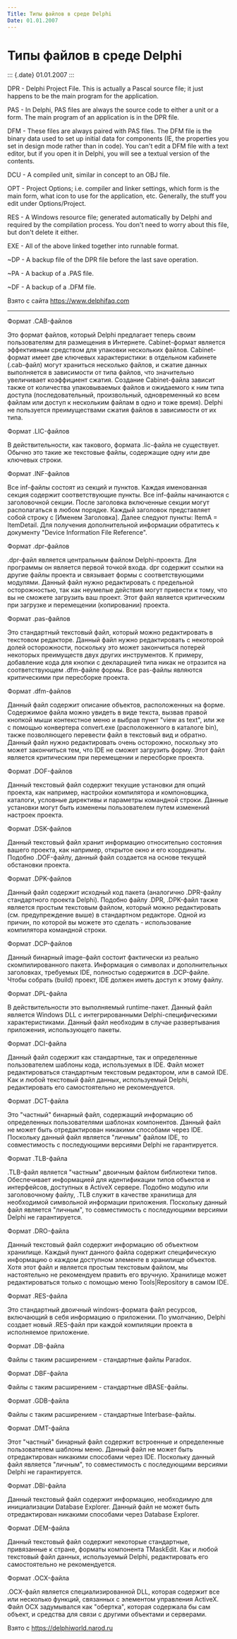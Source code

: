 ```yaml
---
Title: Типы файлов в среде Delphi
Date: 01.01.2007
---
```



Типы файлов в среде Delphi
==========================

::: {.date}
01.01.2007
:::

DPR - Delphi Project File. This is actually a Pascal source file; it
just happens to be the main program for the application.

PAS - In Delphi, PAS files are always the source code to either a unit
or a form. The main program of an application is in the DPR file.

DFM - These files are always paired with PAS files. The DFM file is the
binary data used to set up initial data for components (IE, the
properties you set in design mode rather than in code). You can\'t edit
a DFM file with a text editor, but if you open it in Delphi, you will
see a textual version of the contents.

DCU - A compiled unit, similar in concept to an OBJ file.

OPT - Project Options; i.e. compiler and linker settings, which form is
the main form, what icon to use for the application, etc. Generally, the
stuff you edit under Options/Project.

RES - A Windows resource file; generated automatically by Delphi and
required by the compilation process. You don\'t need to worry about this
file, but don\'t delete it either.

EXE - All of the above linked together into runnable format.

\~DP - A backup file of the DPR file before the last save operation.

\~PA - A backup of a .PAS file.

\~DF - A backup of a .DFM file.

Взято с сайта <https://www.delphifaq.com>

------------------------------------------------------------------------

Формат .CAB-файлов

Это формат файлов, который Delphi предлагает теперь своим пользователям
для размещения в Интернете. Cabinet-формат является эффективным
средством для упаковки нескольких файлов. Cabinet-формат имеет две
ключевых характеристики: в отдельном кабинете (.cab-файл) могут
храниться несколько файлов, и сжатие данных выполняется в зависимости от
типа файлов, что значительно увеличивает коэффициент сжатия. Создание
Cabinet-файла зависит также от количества упаковываемых файлов и
ожидаемого к ним типа доступа (последовательный, произвольный,
одновременный ко всем файлам или доступ к нескольким файлам в одно и
тоже время). Delphi не пользуется преимуществами сжатия файлов в
зависимости от их типа.

Формат .LIC-файлов

В действительности, как такового, формата .lic-файла не существует.
Обычно это такие же текстовые файлы, содержащие одну или две ключевых
строки.

Формат .INF-файлов

Все inf-файлы состоят из секций и пунктов. Каждая именованная секция
содержит соответствующие пункты. Все inf-файлы начинаются с заголовочной
секции. После заголовка включенные секции могут располагаться в любом
порядке. Каждый заголовок представляет собой строку с \[Именем
Заголовка\]. Далее следуют пункты: ItemA = ItemDetail. Для получения
дополнительной информации обратитесь к документу \"Device Information
File Reference\".

Формат .dpr-файлов

.dpr-файл является центральным файлом Delphi-проекта. Для программы он
является первой точкой входа. dpr содержит ссылки на другие файлы
проекта и связывает формы с соответствующими модулями. Данный файл нужно
редактировать с предельной осторожностью, так как неумелые действия
могут привести к тому, что вы не сможете загрузить ваш проект. Этот файл
является критическим при загрузке и перемещении (копировании) проекта.

Формат .pas-файлов

Это стандартный текстовый файл, который можно редактировать в текстовом
редакторе. Данный файл нужно редактировать с некоторой долей
осторожности, поскольку это может закончиться потерей некоторых
преимуществ двух других инструментов. К примеру, добавление кода для
кнопки с декларацией типа никак не отразится на соответствующем
.dfm-файле формы. Все pas-файлы являются критическими при пересборке
проекта.

Формат .dfm-файлов

Данный файл содержит описание объектов, расположенных на форме.
Содержимое файла можно увидеть в виде текста, вызвав правой кнопкой мыши
контекстное меню и выбрав пункт \"view as text\", или же с помощью
конвертера convert.exe (расположенного в каталоге bin), также
позволяющего перевести файл в текстовый вид и обратно. Данный файл нужно
редактировать очень осторожно, поскольку это может закончиться тем, что
IDE не сможет загрузить форму. Этот файл является критическим при
перемещении и пересборке проекта.

Формат .DOF-файлов

Данный текстовый файл содержит текущие установки для опций проекта, как
например, настройки компилятора и компоновщика, каталоги, условные
директивы и параметры командной строки. Данные установки могут быть
изменены пользователем путем изменений настроек проекта.

Формат .DSK-файлов

Данный текстовый файл хранит информацию относительно состояния вашего
проекта, как например, открытое окно и его координаты. Подобно
.DOF-файлу, данный файл создается на основе текущей обстановки проекта.

Формат .DPK-файлов

Данный файл содержит исходный код пакета (аналогично .DPR-файлу
стандартного проекта Delphi). Подобно файлу .DPR, .DPK-файл также
является простым текстовым файлом, который можно редактировать (см.
предупреждение выше) в стандартном редакторе. Одной из причин, по
которой вы можете это сделать - использование компилятора командной
строки.

Формат .DCP-файлов

Данный бинарный image-файл состоит фактически из реально
скомпилированного пакета. Информация о символах и дополнительных
заголовках, требуемых IDE, полностью содержится в .DCP-файле. Чтобы
собрать (build) проект, IDE должен иметь доступ к этому файлу.

Формат .DPL-файла

В действительности это выполняемый runtime-пакет. Данный файл является
Windows DLL с интегрированными Delphi-специфическими характеристиками.
Данный файл необходим в случае развертывания приложения, использующего
пакеты.

Формат .DCI-файла

Данный файл содержит как стандартные, так и определенные пользователем
шаблоны кода, используемых в IDE. Файл может редактироваться стандартным
текстовым редактором, или в самой IDE. Как и любой текстовый файл
данных, используемый Delphi, редактировать его самостоятельно не
рекомендуется.

Формат .DCT-файла

Это \"частный\" бинарный файл, содержащий информацию об определенных
пользователями шаблонах компонентов. Данный файл не может быть
отредактирован никакими способами через IDE. Поскольку данный файл
является \"личным\" файлом IDE, то совместимость с последующими версиями
Delphi не гарантируется.

Формат .TLB-файла

.TLB-файл является \"частным\" двоичным файлом библиотеки типов.
Обеспечивает информацией для идентификации типов объектов и интерфейсов,
доступных в ActiveX сервере. Подобно модулю или заголовочному файлу,
.TLB служит в качестве хранилища для необходимой символьной информации
приложения. Поскольку данный файл является \"личным\", то совместимость
с последующими версиями Delphi не гарантируется.

Формат .DRO-файла

Данный текстовый файл содержит информацию об объектном хранилище. Каждый
пункт данного файла содержит специфическую информацию о каждом доступном
элементе в хранилище объектов. Хотя этот файл и является простым
текстовым файлом, мы настоятельно не рекомендуем править его вручную.
Хранилище может редактироваться только с помощью меню Tools\|Repository
в самом IDE.

Формат .RES-файла

Это стандартный двоичный windows-формата файл ресурсов, включающий в
себя информацию о приложении. По умолчанию, Delphi создает новый
.RES-файл при каждой компиляции проекта в исполняемое приложение.

Формат .DB-файла

Файлы с таким расширением - стандартные файлы Paradox.

Формат .DBF-файла

Файлы с таким расширением - стандартные dBASE-файлы.

Формат .GDB-файла

Файлы с таким расширением - стандартные Interbase-файлы.

Формат .DMT-файла

Этот \"частный\" бинарный файл содержит встроенные и определенные
пользователем шаблоны меню. Данный файл не может быть отредактирован
никакими способами через IDE. Поскольку данный файл является \"личным\",
то совместимость с последующими версиями Delphi не гарантируется.

Формат .DBI-файла

Данный текстовый файл содержит информацию, необходимую для инициализации
Database Explorer. Данный файл не может быть отредактирован никакими
способами через Database Explorer.

Формат .DEM-файла

Данный текстовый файл содержит некоторые стандартные, привязанные к
стране, форматы компонента TMaskEdit. Как и любой текстовый файл данных,
используемый Delphi, редактировать его самостоятельно не рекомендуется.

Формат .OCX-файла

.OCX-файл является специализированной DLL, которая содержит все или
несколько функций, связанных с элементом управления ActiveX. Файл OCX
задумывался как \"обертка\", которая содержала бы сам объект, и средства
для связи с другими объектами и серверами.

Взято с <https://delphiworld.narod.ru>
